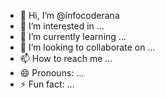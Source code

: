 - 👋 Hi, I’m @infocoderana
- 👀 I’m interested in ...
- 🌱 I’m currently learning ...
- 💞️ I’m looking to collaborate on ...
- 📫 How to reach me ...
- 😄 Pronouns: ...
- ⚡ Fun fact: ...

<!---
infocoderana/infocoderana is a ✨ special ✨ repository because its `README.md` (this file) appears on your GitHub profile.
You can click the Preview link to take a look at your changes.
--->
